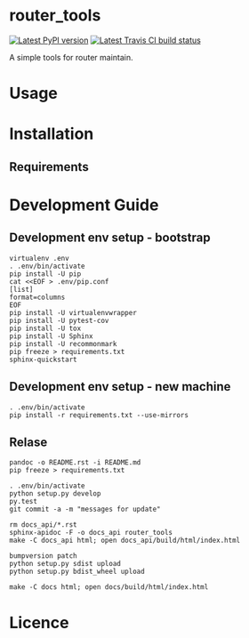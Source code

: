 # router_tools

[![Latest PyPI version](https://img.shields.io/pypi/v/router_tools.svg)](https://pypi.python.org/pypi/router_tools) [![Latest Travis CI build status](https://travis-ci.org/renweibo/router_tools.png)](https://travis-ci.org/renweibo/router_tools)

A simple tools for router maintain.

# Usage

# Installation

## Requirements

# Development Guide

## Development env setup - bootstrap

```
virtualenv .env
. .env/bin/activate
pip install -U pip
cat <<EOF > .env/pip.conf
[list]
format=columns
EOF
pip install -U virtualenvwrapper
pip install -U pytest-cov
pip install -U tox
pip install -U Sphinx
pip install -U recommonmark
pip freeze > requirements.txt
sphinx-quickstart
```

## Development env setup - new machine

```
. .env/bin/activate
pip install -r requirements.txt --use-mirrors
```

## Relase

```
pandoc -o README.rst -i README.md
pip freeze > requirements.txt

. .env/bin/activate
python setup.py develop
py.test
git commit -a -m "messages for update"

rm docs_api/*.rst
sphinx-apidoc -F -o docs_api router_tools
make -C docs_api html; open docs_api/build/html/index.html

bumpversion patch
python setup.py sdist upload
python setup.py bdist_wheel upload

make -C docs html; open docs/build/html/index.html
```

# Licence
